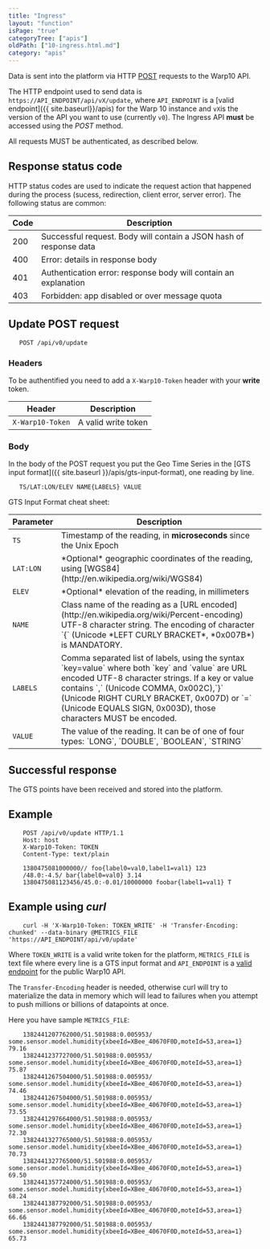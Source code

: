 ```yaml
---
title: "Ingress"
layout: "function"
isPage: "true"
categoryTree: ["apis"]
oldPath: ["10-ingress.html.md"]
category: "apis"
---
```



Data is sent into the platform via HTTP [POST](http://en.wikipedia.org/wiki/POST_(HTTP)) requests to the Warp10 API.

The HTTP endpoint used to send data is `https://API_ENDPOINT/api/vX/update`, where `API_ENDPOINT` is a
[valid  endpoint]({{ site.baseurl}}/apis) for the Warp 10 instance and `vX`is the version of the API you want to use (currently `v0`).
The Ingress API **must** be accessed using the *POST* method.

All requests MUST be authenticated, as described below.

## Response status code

HTTP status codes are used to indicate the request action that happened during the process (sucess, redirection, client error, server error). The following status are common:

<div class="panel panel-default">
<div class="panel-body">
  <table class="table">
    <thead>
      <tr>
        <th>Code</th>
        <th>Description</th>
      </tr>
    </thead>
    <tbody>
      <tr>
        <td>200</td>
        <td>Successful request. Body will contain a JSON hash of response data</td>
      </tr>
      <tr>
        <td>400</td>
        <td>Error: details in response body</td>
      </tr>
      <tr>
        <td>401</td>
        <td>Authentication error: response body will contain an explanation</td>
      </tr>
      <tr>
        <td>403</td>
        <td>Forbidden: app disabled or over message quota</td>
      </tr>
    </tbody>
  </table>
</div>  
</div>



## Update POST request ##

```
   POST /api/v0/update
```

### Headers ###

To be authentified you need to add a `X-Warp10-Token` header with your **write** token.

<div class="panel panel-default">
<div class="panel-body">
  <table class="table">
    <thead>
      <tr>
        <th>Header</th>
        <th>Description</th>
      </tr>
    </thead>
    <tbody>
      <tr>
        <td><code>X-Warp10-Token</code></td>
        <td>A valid write token</td>
      </tr>
    </tbody>
  </table>
</div>
</div>  

### Body ###

In the body of the POST request you put the Geo Time Series in the [GTS input format]({{ site.baseurl }}/apis/gts-input-format), one reading by line.

```
   TS/LAT:LON/ELEV NAME{LABELS} VALUE
```


GTS Input Format cheat sheet:


<div class="panel panel-default">
  <div class="panel-body"><table class="table">
      <thead>
        <tr>
          <th>Parameter</th>
          <th>Description</th>
        </tr>
      </thead>
      <tbody>
        <tr>
          <td><code>TS</code></td>
          <td>Timestamp of the reading, in <b>microseconds</b> since the Unix Epoch</td>
        </tr>
        <tr>
          <td><code>LAT:LON</code></td>
          <td>*Optional* geographic coordinates of the reading, using [WGS84](http://en.wikipedia.org/wiki/WGS84)</td>
        </tr>
        <tr>
          <td><code>ELEV</code></td>
          <td>*Optional* elevation of the reading, in millimeters</td>
        </tr>
        <tr>
          <td><code>NAME</code></td>
          <td>Class name of the reading as a [URL encoded](http://en.wikipedia.org/wiki/Percent-encoding) UTF-8 character string. The encoding of character `{` (Unicode *LEFT CURLY BRACKET*, *0x007B*) is MANDATORY.</td>
        </tr>
         <tr>
          <td><code>LABELS</code></td>
          <td>Comma separated list of labels, using the syntax `key=value` where both `key` and `value` are URL encoded UTF-8 character strings. If a key or value contains `,` (Unicode COMMA, 0x002C),`}` (Unicode RIGHT CURLY BRACKET, 0x007D) or `=` (Unicode EQUALS SIGN, 0x003D), those characters MUST be encoded.</td>
        </tr>
        <tr>
          <td><code>VALUE</code></td>
          <td>The value of the reading. It can be of one of four types: `LONG`, `DOUBLE`, `BOOLEAN`, `STRING`</td>
        </tr>
      </tbody>
    </table>
  </div>
</div>  


## Successful response ##

The GTS points have been received and stored into the platform.

## Example ##

```
    POST /api/v0/update HTTP/1.1
    Host: host
    X-Warp10-Token: TOKEN
    Content-Type: text/plain

    1380475081000000// foo{label0=val0,label1=val1} 123
    /48.0:-4.5/ bar{label0=val0} 3.14
    1380475081123456/45.0:-0.01/10000000 foobar{label1=val1} T
```


## Example using *curl* ##

```
    curl -H 'X-Warp10-Token: TOKEN_WRITE' -H 'Transfer-Encoding: chunked' --data-binary @METRICS_FILE 'https://API_ENDPOINT/api/v0/update'
```

Where `TOKEN_WRITE` is a valid write token for the platform, `METRICS_FILE` is text file where every line is a GTS input format
and `API_ENDPOINT` is a [valid  endpoint](../api/endpoints) for the public Warp10 API.

The `Transfer-Encoding` header is needed, otherwise curl will try to materialize the data in memory which will lead to failures when you attempt to push millions or billions of datapoints at once.

Here you have sample `METRICS_FILE`:

```
    1382441207762000/51.501988:0.005953/ some.sensor.model.humidity{xbeeId=XBee_40670F0D,moteId=53,area=1} 79.16
    1382441237727000/51.501988:0.005953/ some.sensor.model.humidity{xbeeId=XBee_40670F0D,moteId=53,area=1} 75.87
    1382441267504000/51.501988:0.005953/ some.sensor.model.humidity{xbeeId=XBee_40670F0D,moteId=53,area=1} 74.46
    1382441267504000/51.501988:0.005953/ some.sensor.model.humidity{xbeeId=XBee_40670F0D,moteId=53,area=1} 73.55
    1382441297664000/51.501988:0.005953/ some.sensor.model.humidity{xbeeId=XBee_40670F0D,moteId=53,area=1} 72.30
    1382441327765000/51.501988:0.005953/ some.sensor.model.humidity{xbeeId=XBee_40670F0D,moteId=53,area=1} 70.73
    1382441327765000/51.501988:0.005953/ some.sensor.model.humidity{xbeeId=XBee_40670F0D,moteId=53,area=1} 69.50
    1382441357724000/51.501988:0.005953/ some.sensor.model.humidity{xbeeId=XBee_40670F0D,moteId=53,area=1} 68.24
    1382441387792000/51.501988:0.005953/ some.sensor.model.humidity{xbeeId=XBee_40670F0D,moteId=53,area=1} 66.66
    1382441387792000/51.501988:0.005953/ some.sensor.model.humidity{xbeeId=XBee_40670F0D,moteId=53,area=1} 65.73
```
